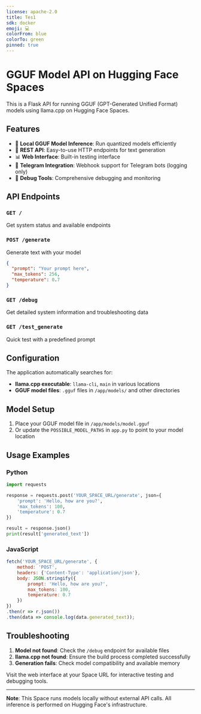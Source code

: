 ```yaml
---
license: apache-2.0
title: Tes1
sdk: docker
emoji: 💻
colorFrom: blue
colorTo: green
pinned: true
---
```

# GGUF Model API on Hugging Face Spaces

This is a Flask API for running GGUF (GPT-Generated Unified Format) models using llama.cpp on Hugging Face Spaces.

## Features

- 🤖 **Local GGUF Model Inference**: Run quantized models efficiently
- 🚀 **REST API**: Easy-to-use HTTP endpoints for text generation
- 📊 **Web Interface**: Built-in testing interface
- 📝 **Telegram Integration**: Webhook support for Telegram bots (logging only)
- 🔧 **Debug Tools**: Comprehensive debugging and monitoring

## API Endpoints

### `GET /`
Get system status and available endpoints

### `POST /generate`
Generate text with your model
```json
{
  "prompt": "Your prompt here",
  "max_tokens": 256,
  "temperature": 0.7
}
```

### `GET /debug`
Get detailed system information and troubleshooting data

### `GET /test_generate`
Quick test with a predefined prompt

## Configuration

The application automatically searches for:
- **llama.cpp executable**: `llama-cli`, `main` in various locations
- **GGUF model files**: `.gguf` files in `/app/models/` and other directories

## Model Setup

1. Place your GGUF model file in `/app/models/model.gguf`
2. Or update the `POSSIBLE_MODEL_PATHS` in `app.py` to point to your model location

## Usage Examples

### Python
```python
import requests

response = requests.post('YOUR_SPACE_URL/generate', json={
    'prompt': 'Hello, how are you?',
    'max_tokens': 100,
    'temperature': 0.7
})

result = response.json()
print(result['generated_text'])
```

### JavaScript
```javascript
fetch('YOUR_SPACE_URL/generate', {
    method: 'POST',
    headers: {'Content-Type': 'application/json'},
    body: JSON.stringify({
        prompt: 'Hello, how are you?',
        max_tokens: 100,
        temperature: 0.7
    })
})
.then(r => r.json())
.then(data => console.log(data.generated_text));
```

## Troubleshooting

1. **Model not found**: Check the `/debug` endpoint for available files
2. **llama.cpp not found**: Ensure the build process completed successfully
3. **Generation fails**: Check model compatibility and available memory

Visit the web interface at your Space URL for interactive testing and debugging tools.

---

**Note**: This Space runs models locally without external API calls. All inference is performed on Hugging Face's infrastructure.